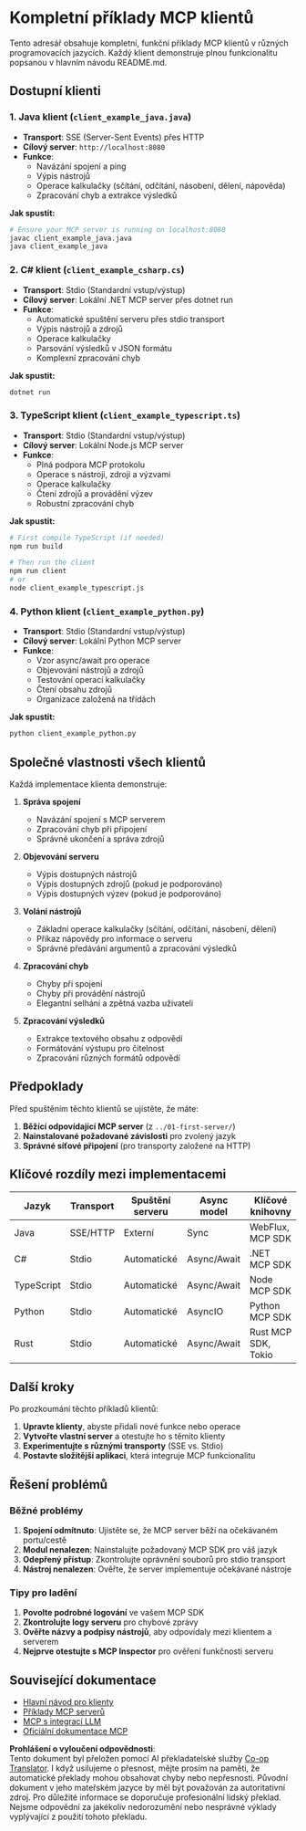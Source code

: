<!--
CO_OP_TRANSLATOR_METADATA:
{
  "original_hash": "affcf199a44f60283a289dcb69dc144e",
  "translation_date": "2025-07-17T13:35:42+00:00",
  "source_file": "03-GettingStarted/02-client/complete_examples.md",
  "language_code": "cs"
}
-->
# Kompletní příklady MCP klientů

Tento adresář obsahuje kompletní, funkční příklady MCP klientů v různých programovacích jazycích. Každý klient demonstruje plnou funkcionalitu popsanou v hlavním návodu README.md.

## Dostupní klienti

### 1. Java klient (`client_example_java.java`)

- **Transport**: SSE (Server-Sent Events) přes HTTP
- **Cílový server**: `http://localhost:8080`
- **Funkce**:
  - Navázání spojení a ping
  - Výpis nástrojů
  - Operace kalkulačky (sčítání, odčítání, násobení, dělení, nápověda)
  - Zpracování chyb a extrakce výsledků

**Jak spustit:**

```bash
# Ensure your MCP server is running on localhost:8080
javac client_example_java.java
java client_example_java
```

### 2. C# klient (`client_example_csharp.cs`)

- **Transport**: Stdio (Standardní vstup/výstup)
- **Cílový server**: Lokální .NET MCP server přes dotnet run
- **Funkce**:
  - Automatické spuštění serveru přes stdio transport
  - Výpis nástrojů a zdrojů
  - Operace kalkulačky
  - Parsování výsledků v JSON formátu
  - Komplexní zpracování chyb

**Jak spustit:**

```bash
dotnet run
```

### 3. TypeScript klient (`client_example_typescript.ts`)

- **Transport**: Stdio (Standardní vstup/výstup)
- **Cílový server**: Lokální Node.js MCP server
- **Funkce**:
  - Plná podpora MCP protokolu
  - Operace s nástroji, zdroji a výzvami
  - Operace kalkulačky
  - Čtení zdrojů a provádění výzev
  - Robustní zpracování chyb

**Jak spustit:**

```bash
# First compile TypeScript (if needed)
npm run build

# Then run the client
npm run client
# or
node client_example_typescript.js
```

### 4. Python klient (`client_example_python.py`)

- **Transport**: Stdio (Standardní vstup/výstup)  
- **Cílový server**: Lokální Python MCP server
- **Funkce**:
  - Vzor async/await pro operace
  - Objevování nástrojů a zdrojů
  - Testování operací kalkulačky
  - Čtení obsahu zdrojů
  - Organizace založená na třídách

**Jak spustit:**

```bash
python client_example_python.py
```

## Společné vlastnosti všech klientů

Každá implementace klienta demonstruje:

1. **Správa spojení**
   - Navázání spojení s MCP serverem
   - Zpracování chyb při připojení
   - Správné ukončení a správa zdrojů

2. **Objevování serveru**
   - Výpis dostupných nástrojů
   - Výpis dostupných zdrojů (pokud je podporováno)
   - Výpis dostupných výzev (pokud je podporováno)

3. **Volání nástrojů**
   - Základní operace kalkulačky (sčítání, odčítání, násobení, dělení)
   - Příkaz nápovědy pro informace o serveru
   - Správné předávání argumentů a zpracování výsledků

4. **Zpracování chyb**
   - Chyby při spojení
   - Chyby při provádění nástrojů
   - Elegantní selhání a zpětná vazba uživateli

5. **Zpracování výsledků**
   - Extrakce textového obsahu z odpovědí
   - Formátování výstupu pro čitelnost
   - Zpracování různých formátů odpovědí

## Předpoklady

Před spuštěním těchto klientů se ujistěte, že máte:

1. **Běžící odpovídající MCP server** (z `../01-first-server/`)
2. **Nainstalované požadované závislosti** pro zvolený jazyk
3. **Správné síťové připojení** (pro transporty založené na HTTP)

## Klíčové rozdíly mezi implementacemi

| Jazyk      | Transport | Spuštění serveru | Async model | Klíčové knihovny       |
|------------|-----------|------------------|-------------|------------------------|
| Java       | SSE/HTTP  | Externí          | Sync        | WebFlux, MCP SDK       |
| C#         | Stdio     | Automatické      | Async/Await | .NET MCP SDK           |
| TypeScript | Stdio     | Automatické      | Async/Await | Node MCP SDK           |
| Python     | Stdio     | Automatické      | AsyncIO     | Python MCP SDK         |
| Rust       | Stdio     | Automatické      | Async/Await | Rust MCP SDK, Tokio    |

## Další kroky

Po prozkoumání těchto příkladů klientů:

1. **Upravte klienty**, abyste přidali nové funkce nebo operace
2. **Vytvořte vlastní server** a otestujte ho s těmito klienty
3. **Experimentujte s různými transporty** (SSE vs. Stdio)
4. **Postavte složitější aplikaci**, která integruje MCP funkcionalitu

## Řešení problémů

### Běžné problémy

1. **Spojení odmítnuto**: Ujistěte se, že MCP server běží na očekávaném portu/cestě
2. **Modul nenalezen**: Nainstalujte požadovaný MCP SDK pro váš jazyk
3. **Odepřený přístup**: Zkontrolujte oprávnění souborů pro stdio transport
4. **Nástroj nenalezen**: Ověřte, že server implementuje očekávané nástroje

### Tipy pro ladění

1. **Povolte podrobné logování** ve vašem MCP SDK
2. **Zkontrolujte logy serveru** pro chybové zprávy
3. **Ověřte názvy a podpisy nástrojů**, aby odpovídaly mezi klientem a serverem
4. **Nejprve otestujte s MCP Inspector** pro ověření funkčnosti serveru

## Související dokumentace

- [Hlavní návod pro klienty](./README.md)
- [Příklady MCP serverů](../../../../03-GettingStarted/01-first-server)
- [MCP s integrací LLM](../../../../03-GettingStarted/03-llm-client)
- [Oficiální dokumentace MCP](https://modelcontextprotocol.io/)

**Prohlášení o vyloučení odpovědnosti**:  
Tento dokument byl přeložen pomocí AI překladatelské služby [Co-op Translator](https://github.com/Azure/co-op-translator). I když usilujeme o přesnost, mějte prosím na paměti, že automatické překlady mohou obsahovat chyby nebo nepřesnosti. Původní dokument v jeho mateřském jazyce by měl být považován za autoritativní zdroj. Pro důležité informace se doporučuje profesionální lidský překlad. Nejsme odpovědní za jakékoliv nedorozumění nebo nesprávné výklady vyplývající z použití tohoto překladu.